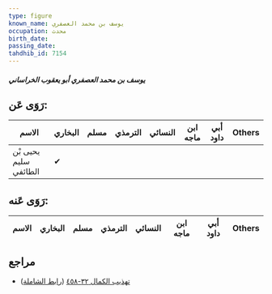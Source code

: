 ```yaml
---
type: figure
known_name: يوسف بن محمد العصفري
occupation: محدث
birth_date:
passing_date:
tahdhib_id: 7154
---
```

##### يوسف بن محمد العصفري أبو يعقوب الخراساني

## رَوَى عَن:
| الاسم                 | البخاري | مسلم | الترمذي | النسائي | ابن ماجه | أبي داود | Others |
| --------------------- | ------- | ---- | ------- | ------- | -------- | -------- | ------ |
| يحيى بْن سليم الطائفي | ✔       |      |         |         |          |          |        |
## رَوَى عَنه:
| الاسم | البخاري | مسلم | الترمذي | النسائي | ابن ماجه | أبي داود | Others |
| ----- | ------- | ---- | ------- | ------- | -------- | -------- | ------ |
## مراجع
- [تهذيب الكمال ٣٢-٤٥٨](obsidian://open?vault=Tahdhib-al-Kamal&file=Figures/٧١٥٤-يوسف%20بن%20محمد%20العصفري%20أبو%20يعقوب%20الخراساني) ([رابط الشاملة](https://shamela.ws/book/3722/17572))